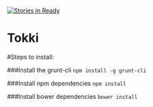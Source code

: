 [![Stories in Ready](https://badge.waffle.io/desertsharks/tokki.png?label=ready&title=Ready)](https://waffle.io/desertsharks/tokki)
# Tokki

#Steps to install:

###Install the grunt-cli
  `npm install -g grunt-cli`

###Install npm dependencies
  `npm install`

###Install bower dependencies
  `bower install`

